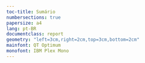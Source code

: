 ```yaml
---
toc-title: Sumário
numbersections: true
papersize: a4
lang: pt-BR
documentclass: report
geometry: "left=3cm,right=2cm,top=3cm,bottom=2cm"
mainfont: QT Optimum
monofont: IBM Plex Mono
---
```


